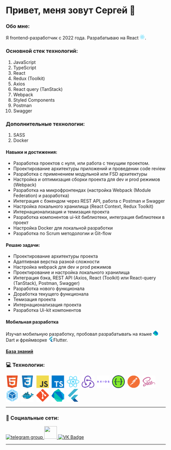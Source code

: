 # Привет, меня зовут Сергей 👋

### Обо мне:

Я frontend-разработчик с 2022 года.
Разрабатываю на React <img src="https://github.com/devicons/devicon/blob/master/icons/react/react-original.svg" title="reactjs" alt="reactjs" width="16" height="16"/>.

### Основной стек технологий:

1. JavaScript
2. TypeScript
3. React
4. Redux (Toolkit)
5. Axios
6. React query (TanStack)
7. Webpack
8. Styled Components
9. Postman
10. Swagger

### Дополнительные технологии:

1. SASS
2. Docker

#### Навыки и достижения:

- Разработка проектов с нуля, или работа с текущим проектом.
- Проектирование архитектуры приложений и проведении code review
- Разработка с применением модульной или FSD архитектуры
- Настройка и оптимизация сборки проекта для dev и prod режимов (Webpack)
- Разработка на микрофронтендах (настройка Webpack (Module Federation) и разработка)
- Интеграция с бэкендом через REST API, работа с Postman и Swagger
- Настройка локального хранилища (React Context, Redux Toolkit)
- Интернационализация и темизация проекта
- Разработка компонентов ui-kit библиотеки, интеграция библиотеки в проект
- Настройка Docker для локальной разработки
- Разработка по Scrum методологии и Git-flow

#### Решаю задачи:

- Проектирование архитектуры проекта
- Адаптивная верстка разной сложности
- Настройка webpack для dev и prod режимов
- Проектирование и настройка локального хранилища
- Интеграция бэка, REST API (Axios, React (Toolkit) или React-query (TanStack), Postman, Swagger)
- Разработка нового функционала
- Доработка текущего функционала
- Темизация проекта
- Интернационализация проекта
- Разработка Ui-kit компонентов

#### Мобильная разработка

Изучал мобильную разработку, пробовал разрабатывать на языке <img src="https://github.com/devicons/devicon/blob/master/icons/dart/dart-original.svg" title="git" alt="git" width="16" height="16"/>Dart и фреймворке <img src="https://github.com/devicons/devicon/blob/master/icons/flutter/flutter-original.svg" title="git" alt="git" width="16" height="16"/>Flutter.

#### [База знаний](https://wiki.yandex.ru/homepage/4eb1c741f36a/)

### 💻 Технологии:

<div>
  <img src="https://github.com/devicons/devicon/blob/master/icons/html5/html5-original.svg" title="html5" alt="html5" width="40" height="40"/>&nbsp
  <img src="https://github.com/devicons/devicon/blob/master/icons/css3/css3-original.svg" title="css" alt="css" width="40" height="40"/>&nbsp
  <img src="https://github.com/devicons/devicon/blob/master/icons/javascript/javascript-original.svg" title="javascript" alt="javascript" width="40" height="40"/>&nbsp
  <img src="https://github.com/devicons/devicon/blob/master/icons/typescript/typescript-original.svg" title="javascript" alt="javascript" width="40" height="40"/>&nbsp
  <img src="https://github.com/devicons/devicon/blob/master/icons/react/react-original.svg" title="reactjs" alt="reactjs" width="40" height="40"/>&nbsp
  <img src="https://github.com/devicons/devicon/blob/master/icons/redux/redux-original.svg" title="redux" alt="redux" width="40" height="40"/>&nbsp;
  <img src="https://github.com/devicons/devicon/blob/master/icons/axios/axios-plain-wordmark.svg" title="redux" alt="redux" width="40" height="40"/>&nbsp;
  <img src="https://github.com/devicons/devicon/blob/master/icons/swagger/swagger-original.svg" title="redux" alt="redux" width="40" height="40"/>&nbsp;
  <img src="https://github.com/devicons/devicon/blob/master/icons/postman/postman-original.svg" title="redux" alt="redux" width="40" height="40"/>&nbsp;
  <img src="https://github.com/devicons/devicon/blob/master/icons/sass/sass-original.svg" title="sass/scss" alt="sass/scss" width="40" height="40"/>&nbsp;
  <img src="https://github.com/devicons/devicon/blob/master/icons/webpack/webpack-original.svg" title="webpack" alt="webpack" width="40" height="40"/>&nbsp;
  <img src="https://github.com/devicons/devicon/blob/master/icons/docker/docker-original.svg" title="webpack" alt="webpack" width="40" height="40"/>&nbsp;
  <img src="https://github.com/devicons/devicon/blob/master/icons/git/git-original.svg" title="git" alt="git" width="40" height="40"/>&nbsp
  <img src="https://github.com/devicons/devicon/blob/master/icons/dart/dart-original.svg" title="git" alt="git" width="40" height="40"/>&nbsp
  <img src="https://github.com/devicons/devicon/blob/master/icons/flutter/flutter-original.svg" title="git" alt="git" width="40" height="40"/>&nbsp
</div>

---

### 🤝 Социальные сети:

  <div id="badges">
    <a href="https://t.me/AvtsynovSergey" target="_blank">
      <img src="https://cdn-icons-png.flaticon.com/512/2111/2111646.png" width="40" height="40" alt="telegram group" />
    </a>
    <a href="https://instagram.com/avtsynov.s" target="_blank">
      <img src="https://raw.githubusercontent.com/danielcranney/readme-generator/main/public/icons/socials/instagram.svg" width="40" height="40" />
    </a>
    <a href="https://vk.com/night_darlok" target="_blank">
      <img src="https://cdn-icons-png.flaticon.com/512/145/145813.png" width="40" height="40" alt="VK Badge"/>
    </a>
  </div>

---

<!--
**AvtsynovS/AvtsynovS** is a ✨ _special_ ✨ repository because its `README.md` (this file) appears on your GitHub profile.

Here are some ideas to get you started:

- 🔭 I’m currently working on ...
- 🌱 I’m currently learning ...
- 👯 I’m looking to collaborate on ...
- 🤔 I’m looking for help with ...
- 💬 Ask me about ...
- 📫 How to reach me: ...
- 😄 Pronouns: ...
- ⚡ Fun fact: ...
-->

